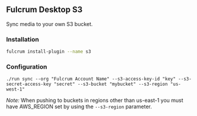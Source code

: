 ## Fulcrum Desktop S3

Sync media to your own S3 bucket.

### Installation

```sh
fulcrum install-plugin --name s3
```

### Configuration

```
./run sync --org "Fulcrum Account Name" --s3-access-key-id "key" --s3-secret-access-key "secret" --s3-bucket "mybucket" --s3-region "us-west-1"
```

_Note:_ When pushing to buckets in regions other than us-east-1 you must have AWS_REGION set by using the `--s3-region` parameter.